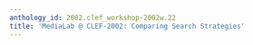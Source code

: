 ```yaml
---
anthology_id: 2002.clef_workshop-2002w.22
title: 'MediaLab @ CLEF-2002: Comparing Search Strategies'
---
```

